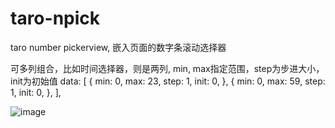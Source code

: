 # taro-npick
taro number pickerview, 嵌入页面的数字条滚动选择器

<Prev>
可多列组合，比如时间选择器，则是两列, min, max指定范围，step为步进大小，init为初始值
    data: [
      {
        min: 0,
        max: 23,
        step: 1,
        init: 0,
      },
      {
        min: 0,
        max: 59,
        step: 1,
        init: 0,
      },
    ],
</Prev>

 ![image](https://github.com/tczengming/taro-npick/tree/master/screenshots/sample.png)
